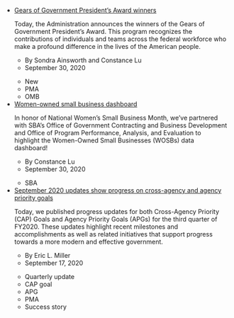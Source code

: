 <ul class="usa-collection">
  <li class="usa-collection__item">
    <div class="usa-collection__body">
      <span class="usa-collection__heading">
        <a
          class="usa-link"
          href="https://trumpadministration.archives.performance.gov/presidents-winners-press-release/"
          >Gears of Government President’s Award winners</a
        >
      </span>
      <p class="usa-collection__description">
        Today, the Administration announces the winners of the Gears of
        Government President’s Award. This program recognizes the contributions
        of individuals and teams across the federal workforce who make a
        profound difference in the lives of the American people.
      </p>
      <ul class="usa-collection__meta" aria-label="More information">
        <li class="usa-collection__meta-item">
          By Sondra Ainsworth and Constance Lu
        </li>
        <li class="usa-collection__meta-item">
          <time datetime="2020-09-30T12:00:00+01:00">September 30, 2020</time>
        </li>
      </ul>
      <ul class="usa-collection__meta" aria-label="Topics">
        <li class="usa-collection__meta-item usa-tag usa-tag--new">New</li>
        <li class="usa-collection__meta-item usa-tag">PMA</li>
        <li class="usa-collection__meta-item usa-tag">OMB</li>
      </ul>
    </div>
  </li>
  <li class="usa-collection__item">
    <div class="usa-collection__body">
      <span class="usa-collection__heading">
        <a
          class="usa-link"
          href="https://trumpadministration.archives.performance.gov/sba-wosb-dashboard/"
          >Women-owned small business dashboard</a
        >
      </span>
      <p class="usa-collection__description">
        In honor of National Women’s Small Business Month, we’ve partnered with
        SBA’s Office of Government Contracting and Business Development and
        Office of Program Performance, Analysis, and Evaluation to highlight the
        Women-Owned Small Businesses (WOSBs) data dashboard!
      </p>
      <ul class="usa-collection__meta" aria-label="More information">
        <li class="usa-collection__meta-item">By Constance Lu</li>
        <li class="usa-collection__meta-item">
          <time datetime="2020-09-30T12:00:00+01:00">September 30, 2020</time>
        </li>
      </ul>
      <ul class="usa-collection__meta" aria-label="Topics">
        <li class="usa-collection__meta-item usa-tag">SBA</li>
      </ul>
    </div>
  </li>
  <li class="usa-collection__item">
    <div class="usa-collection__body">
      <span class="usa-collection__heading">
        <a
          class="usa-link"
          href="https://trumpadministration.archives.performance.gov/September-2020-Updates-Show-Progress/"
          >September 2020 updates show progress on cross-agency and agency
          priority goals</a
        >
      </span>
      <p class="usa-collection__description">
        Today, we published progress updates for both Cross-Agency Priority
        (CAP) Goals and Agency Priority Goals (APGs) for the third quarter of
        FY2020. These updates highlight recent milestones and accomplishments as
        well as related initiatives that support progress towards a more modern
        and effective government.
      </p>
      <ul class="usa-collection__meta" aria-label="More information">
        <li class="usa-collection__meta-item">By Eric L. Miller</li>
        <li class="usa-collection__meta-item">
          <time datetime="2020-09-17T12:00:00+01:00">September 17, 2020</time>
        </li>
      </ul>
      <ul class="usa-collection__meta" aria-label="Topics">
        <li class="usa-collection__meta-item usa-tag">Quarterly update</li>
        <li class="usa-collection__meta-item usa-tag">CAP goal</li>
        <li class="usa-collection__meta-item usa-tag">APG</li>
        <li class="usa-collection__meta-item usa-tag">PMA</li>
        <li class="usa-collection__meta-item usa-tag">Success story</li>
      </ul>
    </div>
  </li>
</ul>